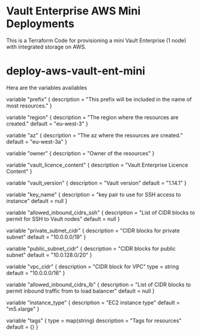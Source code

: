 # Vault Enterprise AWS Mini Deployments
This is a Terraform Code for provisioning a mini Vault Enterprise (1 node) with integrated storage on AWS. 


# deploy-aws-vault-ent-mini
Hera are the variables availables

variable "prefix" {
  description = "This prefix will be included in the name of most resources."
}

variable "region" {
  description = "The region where the resources are created."
  default     = "eu-west-3"
}

variable "az" {
  description = "The az where the resources are created."
  default     = "eu-west-3a"
}

variable "owner" {
  description = "Owner of the resources"
}

variable "vault_licence_content" {
  description = "Vault Enterprise Licence Content"
}

variable "vault_version" {
  description = "Vault version"
  default     = "1.14.1"
}

variable "key_name" {
  description = "key pair to use for SSH access to instance"
  default = null
}

variable "allowed_inbound_cidrs_ssh" {
  description = "List of CIDR blocks to permit for SSH to Vault nodes"
  default = null
}

variable "private_subnet_cidr" {
  description = "CIDR blocks for private subnet"
  default = "10.0.0.0/19"
}

variable "public_subnet_cidr" {
  description = "CIDR blocks for public subnet"
  default = "10.0.128.0/20"
}

variable "vpc_cidr" {
  description = "CIDR block for VPC"
  type        = string
  default     = "10.0.0.0/16"
}

variable "allowed_inbound_cidrs_lb" {
  description = "List of CIDR blocks to permit inbound traffic from to load balancer"
  default = null
}

variable "instance_type" {
  description = "EC2 instance type"
  default = "m5.xlarge"
}

variable "tags" {
  type        = map(string)
  description = "Tags for resources"
  default     = {}
}

